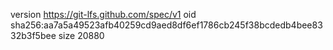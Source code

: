 version https://git-lfs.github.com/spec/v1
oid sha256:aa7a5a49523afb40259cd9aed8df6ef1786cb245f38bcdedb4bee8332b3f5bee
size 20880

